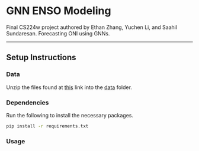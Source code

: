 # GNN ENSO Modeling
Final CS224w project authored by Ethan Zhang, Yuchen Li, and Saahil Sundaresan. Forecasting ONI using GNNs.

--------------------

## Setup Instructions
### Data
Unzip the files found at [this](https://www.youtube.com/watch?v=dQw4w9WgXcQ) link into the [data](https://www.youtube.com/watch?v=dQw4w9WgXcQ) folder.

### Dependencies
Run the following to install the necessary packages.
```sh
pip install -r requirements.txt
```

### Usage



